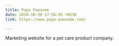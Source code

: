 ```yaml
---
title: Papa Pawsome
date: 2018-10-30 17:56:55 +0530
link: https://www.papa-pawsome.com/

---
```

Marketing website for a pet care product company.